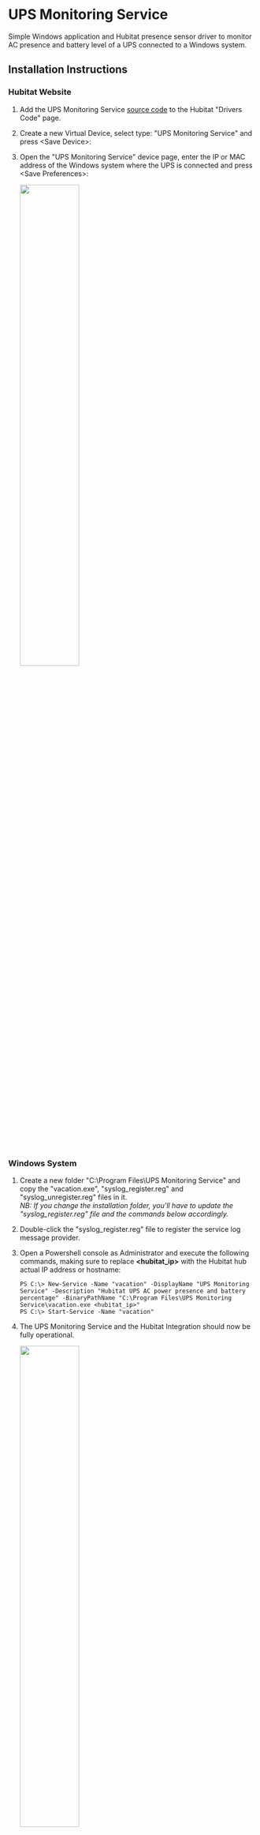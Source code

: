 # UPS Monitoring Service

Simple Windows application and Hubitat presence sensor driver to monitor AC presence and battery level of a UPS connected to a Windows system.

## Installation Instructions

### Hubitat Website

1. Add the UPS Monitoring Service [source code](https://raw.githubusercontent.com/mircolino/vacation/main/driver.groovy) to the Hubitat "Drivers Code" page.

2. Create a new Virtual Device, select type: "UPS Monitoring Service" and press &lt;Save Device&gt;:

3. Open the "UPS Monitoring Service" device page, enter the IP or MAC address of the Windows system where the UPS is connected and press &lt;Save Preferences&gt;:

   <img src="https://github.com/mircolino/vacation/raw/main/images/device.png" width=50% height=50%>

### Windows System

1. Create a new folder "C:\Program Files\UPS Monitoring Service" and copy the "vacation.exe", "syslog_register.reg" and "syslog_unregister.reg" files in it.\
   *NB: If you change the installation folder, you'll have to update the "syslog_register.reg" file and the commands below accordingly.*

2. Double-click the "syslog_register.reg" file to register the service log message provider.

3. Open a Powershell console as Administrator and execute the following commands, making sure to replace **<hubitat_ip>** with the Hubitat hub actual IP address or hostname:

   ```text
   PS C:\> New-Service -Name "vacation" -DisplayName "UPS Monitoring Service" -Description "Hubitat UPS AC power presence and battery percentage" -BinaryPathName "C:\Program Files\UPS Monitoring Service\vacation.exe <hubitat_ip>"
   PS C:\> Start-Service -Name "vacation"
   ```

4. The UPS Monitoring Service and the Hubitat Integration should now be fully operational.

   <img src="https://github.com/mircolino/vacation/raw/main/images/events.png" width="50%" height="50%">

5. To completely uninstall the Windows service:

   - Open a Powershell console as Administrator and execute the following commands:

     ```text
     PS C:\> Stop-Service -Name "vacation"
     PS C:\> Remove-Service -Name "vacation"
     ```

   - Double-click the "syslog_unregister.reg" file to unregister the service log message provider.
   - Delete the folder "C:\Program Files\UPS Monitoring Service".

6. For troubleshooting, the service is logging errors and diagnostic to the System Event Viewer -> Windows Logs -> Application

***

## Disclaimer

THE SOFTWARE IS PROVIDED "AS IS", WITHOUT WARRANTY OF ANY KIND, EXPRESS OR IMPLIED, INCLUDING BUT NOT LIMITED TO THE WARRANTIES OF MERCHANTABILITY, FITNESS FOR A PARTICULAR PURPOSE, TITLE AND NON-INFRINGEMENT. IN NO EVENT SHALL THE COPYRIGHT HOLDERS OR ANYONE DISTRIBUTING THE SOFTWARE BE LIABLE FOR ANY DAMAGES OR OTHER LIABILITY, WHETHER IN CONTRACT, TORT OR OTHERWISE, ARISING FROM, OUT OF OR IN CONNECTION WITH THE SOFTWARE OR THE USE OR OTHER DEALINGS IN THE SOFTWARE.
